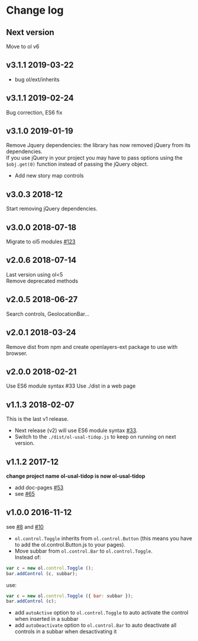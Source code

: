 # Change log

## Next version 
Move to ol v6

## v3.1.1 2019-03-22
* bug ol/ext/inherits

## v3.1.1 2019-02-24
Bug correction, ES6 fix

## v3.1.0 2019-01-19
Remove Jquery dependencies: the library has now removed jQuery from its dependencies.    
If you use jQuery in your project you may have to pass options using the `$obj.get(0)` function instead of passing the jQuery object.    
- Add new story map controls

## v3.0.3 2018-12
Start removing jQuery dependencies.

## v3.0.0 2018-07-18
Migrate to ol5 modules [#123](https://github.com/Juanrach/ol-usal-tidop/issues/123)

## v2.0.6 2018-07-14
Last version using ol<5    
Remove deprecated methods

## v2.0.5 2018-06-27
Search controls, GeolocationBar...

## v2.0.1 2018-03-24
Remove dist from npm and create openlayers-ext package to use with browser.

## v2.0.0 2018-02-21
Use ES6 module syntax #33
Use ./dist in a web page

## v1.1.3 2018-02-07
This is the last v1 release.
- Next release (v2) will use ES6 module syntax [#33](https://github.com/Juanrach/ol3-ext/issues/33).
- Switch to the `./dist/ol-usal-tidop.js` to keep on running on next version.

## v1.1.2 2017-12
**change project name ol-usal-tidop is now ol-usal-tidop**
- add doc-pages [#53](https://github.com/Juanrach/ol3-ext/issues/53)
- see [#65](https://github.com/Juanrach/ol3-ext/issues/65)

## v1.0.0 2016-11-12
see [#8](https://github.com/Juanrach/ol3-ext/issues/8) and [#10](https://github.com/Juanrach/ol3-ext/issues/10)
-  `ol.control.Toggle` inherits from `ol.control.Button` (this means you have to add the ol.control.Button.js to your pages).
- Move subbar from `ol.control.Bar` to `ol.control.Toggle`.    
Instead of:
```javascript
var c = new ol.control.Toggle ();
bar.addControl (c, subbar);
```
use:
```javascript
var c = new ol.control.Toggle ({ bar: subbar });
bar.addControl (c);
```
- add `autoActive` option to `ol.control.Toggle` to auto activate the control when inserted in a subbar
- add `autoDeactivate` option to `ol.control.Bar` to auto deactivate all controls in a subbar when desactivating it 

